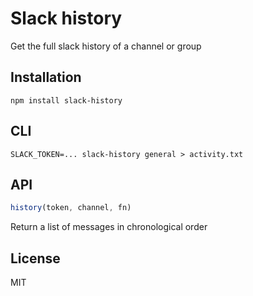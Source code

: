 # Slack history

Get the full slack history of a channel or group

## Installation

```
npm install slack-history
```

## CLI

```
SLACK_TOKEN=... slack-history general > activity.txt
```

## API

```js
history(token, channel, fn)
```

Return a list of messages in chronological order

## License

MIT
